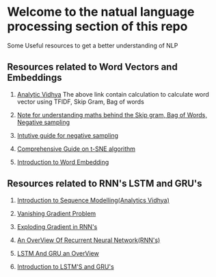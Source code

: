 # Welcome to the natual language processing section of this repo

Some Useful resources to get a better understanding of NLP

## Resources related to Word Vectors and Embeddings
1. [Analytic Vidhya](https://www.analyticsvidhya.com/blog/2017/06/word-embeddings-count-word2veec/)
The above link contain calculation to calculate word vector using TFIDF, Skip Gram, Bag of words

2. [Note for understanding maths behind the Skip gram, Bag of Words, Negative sampling](http://www.1-4-5.net/~dmm/ml/how_does_word2vec_work.pdf)

3. [Intutive guide for negative sampling](http://mccormickml.com/2017/01/11/word2vec-tutorial-part-2-negative-sampling/)

4. [Comprehensive Guide on t-SNE algorithm](https://www.analyticsvidhya.com/blog/2017/01/t-sne-implementation-r-python/)

5. [Introduction to Word Embedding](https://towardsdatascience.com/introduction-to-word-embedding-and-word2vec-652d0c2060fa)


## Resources related to RNN's LSTM and GRU's

1. [Introduction to Sequence Modelling(Analytics Vidhya)](https://www.analyticsvidhya.com/blog/2019/01/sequence-models-deeplearning/)

2. [Vanishing Gradient Problem](https://towardsdatascience.com/the-vanishing-gradient-problem-69bf08b15484)

3. [Exploding Gradient in RNN's](https://medium.com/learn-love-ai/the-curious-case-of-the-vanishing-exploding-gradient-bf58ec6822eb)

4. [An OverView Of Recurrent Neural Network(RNN's)](https://www.youtube.com/watch?v=LHXXI4-IEns)


5. [LSTM And GRU an OverView](https://www.youtube.com/watch?v=8HyCNIVRbSU&feature=emb_logo)  

6. [Introduction to LSTM'S and GRU's](https://towardsdatascience.com/illustrated-guide-to-lstms-and-gru-s-a-step-by-step-explanation-44e9eb85bf21)









